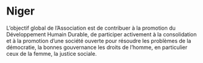 # Niger
L’objectif global de l’Association est de contribuer à la promotion du Développement Humain Durable, de participer activement à la consolidation et à la promotion d’une société ouverte pour résoudre les problèmes de la démocratie, la bonnes gouvernance les droits de l’homme, en particulier ceux de la femme, la justice sociale.

